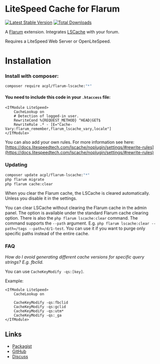 # LiteSpeed Cache for Flarum


[![Latest Stable Version](https://img.shields.io/packagist/v/acpl/flarum-lscache)](https://packagist.org/packages/acpl/flarum-lscache) [![Total Downloads](https://img.shields.io/packagist/dt/acpl/flarum-lscache.svg)](https://packagist.org/packages/acpl/flarum-lscache)

A [Flarum](http://flarum.org) extension. Integrates [LSCache](https://lscache.io/) with your forum.

Requires a LiteSpeed Web Server or OpenLiteSpeed.

# Installation

### Install with composer:

```sh
composer require acpl/flarum-lscache:"*"
```

#### You need to include this code in your `.htaccess` file:

```apacheconf
<IfModule LiteSpeed>
    CacheLookup on
    # Detection of logged-in user.
    RewriteCond %{REQUEST_METHOD} ^HEAD|GET$
    RewriteRule .* - [E="Cache-Vary:flarum_remember,flarum_lscache_vary,locale"]
</IfModule>
```
You can also add your own rules. For more information see here: [https://docs.litespeedtech.com/lscache/noplugin/settings/#rewrite-rules](https://docs.litespeedtech.com/lscache/noplugin/settings/#rewrite-rules)


### Updating

```sh
composer update acpl/flarum-lscache:"*"
php flarum migrate
php flarum cache:clear
```
When you clear the Flarum cache, the LSCache is cleared automatically. Unless you disable it in the settings.

You can clear LSCache without clearing the Flarum cache in the admin panel. The option is available under the standard Flarum cache clearing option. There is also the `php flarum lscache:clear` command. The command supports the `--path` argument. E.g. `php flarum lscache:clear --path=/tags --path=/d/1-test`. You can use it if you want to purge only specific paths instead of the entire cache.


### FAQ
_How do I avoid generating different cache versions for specific query strings? E.g. fbclid._

You can use `CacheKeyModify -qs:[key]`.

Example:
```apacheconf
<IfModule LiteSpeed>
    CacheLookup on
    
    CacheKeyModify -qs:fbclid
    CacheKeyModify -qs:gclid
    CacheKeyModify -qs:utm*
    CacheKeyModify -qs:_ga
</IfModule>
```

## Links

- [Packagist](https://packagist.org/packages/acpl/flarum-lscache)
- [GitHub](https://github.com/android-com-pl/flarum-lscache)
- [Discuss](https://discuss.flarum.org/d/29475)
